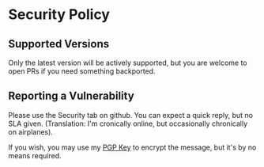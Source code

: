 # Security Policy

## Supported Versions

Only the latest version will be actively supported, but you are welcome to open PRs if you need something backported.

## Reporting a Vulnerability
Please use the Security tab on github. You can expect a quick reply, but no SLA given. (Translation: I'm cronically online, but occasionally chronically on airplanes). 

If you wish, you may use my [PGP Key](https://thetoddluc.io/.well-known/gpg.txt) to encrypt the message, but it's by no means required.
